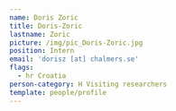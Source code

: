 ```yaml
---
name: Doris Zoric
title: Doris-Zoric
lastname: Zoric
picture: /img/pic_Doris-Zoric.jpg
position: Intern
email: 'dorisz [at] chalmers.se'
flags:
  - hr Croatia
person-category: H Visiting researchers
template: people/profile
---
```



